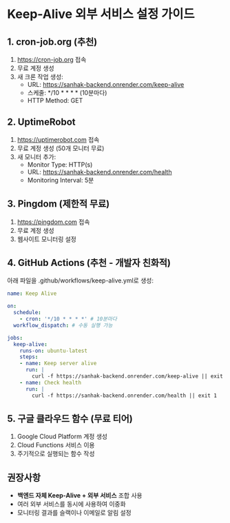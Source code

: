 # Keep-Alive 외부 서비스 설정 가이드

## 1. cron-job.org (추천)
1. https://cron-job.org 접속
2. 무료 계정 생성
3. 새 크론 작업 생성:
   - URL: https://sanhak-backend.onrender.com/keep-alive
   - 스케줄: */10 * * * * (10분마다)
   - HTTP Method: GET

## 2. UptimeRobot
1. https://uptimerobot.com 접속  
2. 무료 계정 생성 (50개 모니터 무료)
3. 새 모니터 추가:
   - Monitor Type: HTTP(s)
   - URL: https://sanhak-backend.onrender.com/health
   - Monitoring Interval: 5분

## 3. Pingdom (제한적 무료)
1. https://pingdom.com 접속
2. 무료 계정 생성
3. 웹사이트 모니터링 설정

## 4. GitHub Actions (추천 - 개발자 친화적)
아래 파일을 .github/workflows/keep-alive.yml로 생성:

```yaml
name: Keep Alive

on:
  schedule:
    - cron: '*/10 * * * *' # 10분마다
  workflow_dispatch: # 수동 실행 가능

jobs:
  keep-alive:
    runs-on: ubuntu-latest
    steps:
    - name: Keep server alive
      run: |
        curl -f https://sanhak-backend.onrender.com/keep-alive || exit 1
    - name: Check health
      run: |
        curl -f https://sanhak-backend.onrender.com/health || exit 1
```

## 5. 구글 클라우드 함수 (무료 티어)
1. Google Cloud Platform 계정 생성
2. Cloud Functions 서비스 이용
3. 주기적으로 실행되는 함수 작성

## 권장사항
- **백엔드 자체 Keep-Alive + 외부 서비스** 조합 사용
- 여러 외부 서비스를 동시에 사용하여 이중화
- 모니터링 결과를 슬랙이나 이메일로 알림 설정
